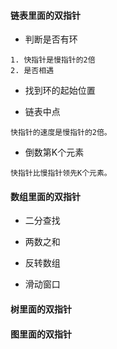 #### 链表里面的双指针

- 判断是否有环
```
1. 快指针是慢指针的2倍
2. 是否相遇
```

- 找到环的起始位置

- 链表中点
```
快指针的速度是慢指针的2倍。
```

- 倒数第K个元素
```
快指针比慢指针领先K个元素。
```

#### 数组里面的双指针

- 二分查找
  
- 两数之和

- 反转数组

- 滑动窗口

#### 树里面的双指针



#### 图里面的双指针